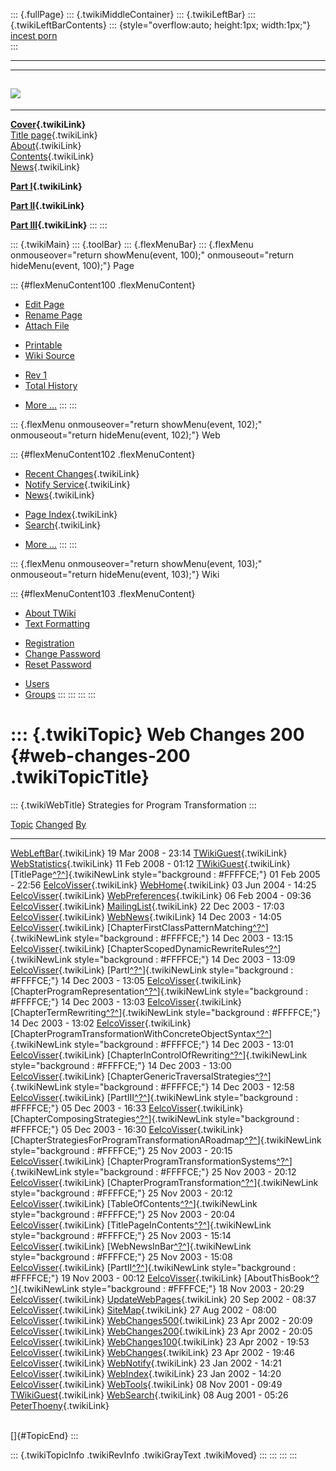 ::: {.fullPage}
::: {.twikiMiddleContainer}
::: {.twikiLeftBar}
::: {.twikiLeftBarContents}
::: {style="overflow:auto; height:1px; width:1px;"}
[incest porn](http://sexpace.net/)\
:::

------------------------------------------------------------------------

  -----------------------------------------------------------------------------
  [![](../pub/Stratego/StrategoLogo/StrategoLogoTextless-100px.png)](WebHome)
  -----------------------------------------------------------------------------

------------------------------------------------------------------------

**[Cover](WebHome){.twikiLink}**\
[Title page](TitlePage){.twikiLink}\
[About](AboutThisBook){.twikiLink}\
[Contents](TableOfContents){.twikiLink}\
[News](WebNews){.twikiLink}

**[Part I](PartI){.twikiLink}**

**[Part II](PartII){.twikiLink}**

**[Part III](PartIII){.twikiLink}**
:::
:::

::: {.twikiMain}
::: {.toolBar}
::: {.flexMenuBar}
::: {.flexMenu onmouseover="return showMenu(event, 100);" onmouseout="return hideMenu(event, 100);"}
Page

::: {#flexMenuContent100 .flexMenuContent}
-   [Edit
    Page](http://www.program-transformation.org/edit/Book/WebChanges200?t=1536829084)
-   [Rename
    Page](http://www.program-transformation.org/rename/Book/WebChanges200)
-   [Attach
    File](http://www.program-transformation.org/attach/Book/WebChanges200)

<!-- -->

-   [Printable](http://www.program-transformation.org/view/Book/WebChanges200?skin=print.pattern)
-   [Wiki
    Source](http://www.program-transformation.org/view/Book/WebChanges200?skin=text&raw=on&contenttype=text/plain)

<!-- -->

-   [Rev
    1](http://www.program-transformation.org/view/Book/WebChanges200?rev=1.1)
-   [Total
    History](http://www.program-transformation.org/rdiff/Book/WebChanges200)

<!-- -->

-   [More
    \...](http://www.program-transformation.org/oops/Book/WebChanges200?template=oopsmore&param1=1.1&param2=1.1)
:::
:::

::: {.flexMenu onmouseover="return showMenu(event, 102);" onmouseout="return hideMenu(event, 102);"}
Web

::: {#flexMenuContent102 .flexMenuContent}
-   [Recent Changes](WebChanges){.twikiLink}
-   [Notify Service](WebNotify){.twikiLink}
-   [News](WebNews){.twikiLink}

<!-- -->

-   [Page Index](WebIndex){.twikiLink}
-   [Search](WebSearch){.twikiLink}

<!-- -->

-   [More
    \...](http://www.program-transformation.org/oops/Book/WebChanges200?template=oopsmore&param1=1.1&param2=1.1)
:::
:::

::: {.flexMenu onmouseover="return showMenu(event, 103);" onmouseout="return hideMenu(event, 103);"}
Wiki

::: {#flexMenuContent103 .flexMenuContent}
-   [About
    TWiki](http://www.program-transformation.org/view/TWiki/WebHome)
-   [Text
    Formatting](http://www.program-transformation.org/view/TWiki/TextFormattingRules)

<!-- -->

-   [Registration](http://www.program-transformation.org/view/TWiki/TWikiRegistration)
-   [Change
    Password](http://www.program-transformation.org/view/TWiki/ChangePassword)
-   [Reset
    Password](http://www.program-transformation.org/view/TWiki/ResetPassword)

<!-- -->

-   [Users](http://www.program-transformation.org/view/Main/TWikiUsers)
-   [Groups](http://www.program-transformation.org/view/Main/TWikiGroups)
:::
:::
:::
:::

::: {.twikiTopic}
Web Changes 200 {#web-changes-200 .twikiTopicTitle}
===============

::: {.twikiWebTitle}
Strategies for Program Transformation
:::

  [Topic](http://www.program-transformation.org/Book/WebChanges200?sortcol=0&table=1&up=0#sorted_table "Sort by this column")                                                                                                                     [Changed](http://www.program-transformation.org/Book/WebChanges200?sortcol=1&table=1&up=0#sorted_table "Sort by this column")   [By](http://www.program-transformation.org/Book/WebChanges200?sortcol=2&table=1&up=0#sorted_table "Sort by this column")
  ----------------------------------------------------------------------------------------------------------------------------------------------------------------------------------------------------------------------------------------------- ------------------------------------------------------------------------------------------------------------------------------- --------------------------------------------------------------------------------------------------------------------------
  [WebLeftBar](../Main/WebLeftBar){.twikiLink}                                                                                                                                                                                                    19 Mar 2008 - 23:14                                                                                                             [TWikiGuest](../Main/TWikiGuest){.twikiLink}
  [WebStatistics](../Main/WebStatistics){.twikiLink}                                                                                                                                                                                              11 Feb 2008 - 01:12                                                                                                             [TWikiGuest](../Main/TWikiGuest){.twikiLink}
  [TitlePage[^?^](http://www.program-transformation.org/edit/Main/TitlePage?topicparent=Book.WebChanges200)]{.twikiNewLink style="background : #FFFFCE;"}                                                                                         01 Feb 2005 - 22:56                                                                                                             [EelcoVisser](../Main/EelcoVisser){.twikiLink}
  [WebHome](../Main/WebHome){.twikiLink}                                                                                                                                                                                                          03 Jun 2004 - 14:25                                                                                                             [EelcoVisser](../Main/EelcoVisser){.twikiLink}
  [WebPreferences](../Main/WebPreferences){.twikiLink}                                                                                                                                                                                            06 Feb 2004 - 09:36                                                                                                             [EelcoVisser](../Main/EelcoVisser){.twikiLink}
  [MailingList](../Main/MailingList){.twikiLink}                                                                                                                                                                                                  22 Dec 2003 - 17:03                                                                                                             [EelcoVisser](../Main/EelcoVisser){.twikiLink}
  [WebNews](../Main/WebNews){.twikiLink}                                                                                                                                                                                                          14 Dec 2003 - 14:05                                                                                                             [EelcoVisser](../Main/EelcoVisser){.twikiLink}
  [ChapterFirstClassPatternMatching[^?^](http://www.program-transformation.org/edit/Main/ChapterFirstClassPatternMatching?topicparent=Book.WebChanges200)]{.twikiNewLink style="background : #FFFFCE;"}                                           14 Dec 2003 - 13:15                                                                                                             [EelcoVisser](../Main/EelcoVisser){.twikiLink}
  [ChapterScopedDynamicRewriteRules[^?^](http://www.program-transformation.org/edit/Main/ChapterScopedDynamicRewriteRules?topicparent=Book.WebChanges200)]{.twikiNewLink style="background : #FFFFCE;"}                                           14 Dec 2003 - 13:09                                                                                                             [EelcoVisser](../Main/EelcoVisser){.twikiLink}
  [PartI[^?^](http://www.program-transformation.org/edit/Main/PartI?topicparent=Book.WebChanges200)]{.twikiNewLink style="background : #FFFFCE;"}                                                                                                 14 Dec 2003 - 13:05                                                                                                             [EelcoVisser](../Main/EelcoVisser){.twikiLink}
  [ChapterProgramRepresentation[^?^](http://www.program-transformation.org/edit/Main/ChapterProgramRepresentation?topicparent=Book.WebChanges200)]{.twikiNewLink style="background : #FFFFCE;"}                                                   14 Dec 2003 - 13:03                                                                                                             [EelcoVisser](../Main/EelcoVisser){.twikiLink}
  [ChapterTermRewriting[^?^](http://www.program-transformation.org/edit/Main/ChapterTermRewriting?topicparent=Book.WebChanges200)]{.twikiNewLink style="background : #FFFFCE;"}                                                                   14 Dec 2003 - 13:02                                                                                                             [EelcoVisser](../Main/EelcoVisser){.twikiLink}
  [ChapterProgramTransformationWithConcreteObjectSyntax[^?^](http://www.program-transformation.org/edit/Main/ChapterProgramTransformationWithConcreteObjectSyntax?topicparent=Book.WebChanges200)]{.twikiNewLink style="background : #FFFFCE;"}   14 Dec 2003 - 13:01                                                                                                             [EelcoVisser](../Main/EelcoVisser){.twikiLink}
  [ChapterInControlOfRewriting[^?^](http://www.program-transformation.org/edit/Main/ChapterInControlOfRewriting?topicparent=Book.WebChanges200)]{.twikiNewLink style="background : #FFFFCE;"}                                                     14 Dec 2003 - 13:00                                                                                                             [EelcoVisser](../Main/EelcoVisser){.twikiLink}
  [ChapterGenericTraversalStrategies[^?^](http://www.program-transformation.org/edit/Main/ChapterGenericTraversalStrategies?topicparent=Book.WebChanges200)]{.twikiNewLink style="background : #FFFFCE;"}                                         14 Dec 2003 - 12:58                                                                                                             [EelcoVisser](../Main/EelcoVisser){.twikiLink}
  [PartIII[^?^](http://www.program-transformation.org/edit/Main/PartIII?topicparent=Book.WebChanges200)]{.twikiNewLink style="background : #FFFFCE;"}                                                                                             05 Dec 2003 - 16:33                                                                                                             [EelcoVisser](../Main/EelcoVisser){.twikiLink}
  [ChapterComposingStrategies[^?^](http://www.program-transformation.org/edit/Main/ChapterComposingStrategies?topicparent=Book.WebChanges200)]{.twikiNewLink style="background : #FFFFCE;"}                                                       05 Dec 2003 - 16:30                                                                                                             [EelcoVisser](../Main/EelcoVisser){.twikiLink}
  [ChapterStrategiesForProgramTransformationARoadmap[^?^](http://www.program-transformation.org/edit/Main/ChapterStrategiesForProgramTransformationARoadmap?topicparent=Book.WebChanges200)]{.twikiNewLink style="background : #FFFFCE;"}         25 Nov 2003 - 20:15                                                                                                             [EelcoVisser](../Main/EelcoVisser){.twikiLink}
  [ChapterProgramTransformationSystems[^?^](http://www.program-transformation.org/edit/Main/ChapterProgramTransformationSystems?topicparent=Book.WebChanges200)]{.twikiNewLink style="background : #FFFFCE;"}                                     25 Nov 2003 - 20:12                                                                                                             [EelcoVisser](../Main/EelcoVisser){.twikiLink}
  [ChapterProgramTransformation[^?^](http://www.program-transformation.org/edit/Main/ChapterProgramTransformation?topicparent=Book.WebChanges200)]{.twikiNewLink style="background : #FFFFCE;"}                                                   25 Nov 2003 - 20:12                                                                                                             [EelcoVisser](../Main/EelcoVisser){.twikiLink}
  [TableOfContents[^?^](http://www.program-transformation.org/edit/Main/TableOfContents?topicparent=Book.WebChanges200)]{.twikiNewLink style="background : #FFFFCE;"}                                                                             25 Nov 2003 - 20:04                                                                                                             [EelcoVisser](../Main/EelcoVisser){.twikiLink}
  [TitlePageInContents[^?^](http://www.program-transformation.org/edit/Main/TitlePageInContents?topicparent=Book.WebChanges200)]{.twikiNewLink style="background : #FFFFCE;"}                                                                     25 Nov 2003 - 15:14                                                                                                             [EelcoVisser](../Main/EelcoVisser){.twikiLink}
  [WebNewsInBar[^?^](http://www.program-transformation.org/edit/Main/WebNewsInBar?topicparent=Book.WebChanges200)]{.twikiNewLink style="background : #FFFFCE;"}                                                                                   25 Nov 2003 - 15:08                                                                                                             [EelcoVisser](../Main/EelcoVisser){.twikiLink}
  [PartII[^?^](http://www.program-transformation.org/edit/Main/PartII?topicparent=Book.WebChanges200)]{.twikiNewLink style="background : #FFFFCE;"}                                                                                               19 Nov 2003 - 00:12                                                                                                             [EelcoVisser](../Main/EelcoVisser){.twikiLink}
  [AboutThisBook[^?^](http://www.program-transformation.org/edit/Main/AboutThisBook?topicparent=Book.WebChanges200)]{.twikiNewLink style="background : #FFFFCE;"}                                                                                 18 Nov 2003 - 20:29                                                                                                             [EelcoVisser](../Main/EelcoVisser){.twikiLink}
  [UpdateWebPages](../Main/UpdateWebPages){.twikiLink}                                                                                                                                                                                            20 Sep 2002 - 08:37                                                                                                             [EelcoVisser](../Main/EelcoVisser){.twikiLink}
  [SiteMap](../Main/SiteMap){.twikiLink}                                                                                                                                                                                                          27 Aug 2002 - 08:00                                                                                                             [EelcoVisser](../Main/EelcoVisser){.twikiLink}
  [WebChanges500](../Main/WebChanges500){.twikiLink}                                                                                                                                                                                              23 Apr 2002 - 20:09                                                                                                             [EelcoVisser](../Main/EelcoVisser){.twikiLink}
  [WebChanges200](../Main/WebChanges200){.twikiLink}                                                                                                                                                                                              23 Apr 2002 - 20:05                                                                                                             [EelcoVisser](../Main/EelcoVisser){.twikiLink}
  [WebChanges100](../Main/WebChanges100){.twikiLink}                                                                                                                                                                                              23 Apr 2002 - 19:53                                                                                                             [EelcoVisser](../Main/EelcoVisser){.twikiLink}
  [WebChanges](../Main/WebChanges){.twikiLink}                                                                                                                                                                                                    23 Apr 2002 - 19:46                                                                                                             [EelcoVisser](../Main/EelcoVisser){.twikiLink}
  [WebNotify](../Main/WebNotify){.twikiLink}                                                                                                                                                                                                      23 Jan 2002 - 14:21                                                                                                             [EelcoVisser](../Main/EelcoVisser){.twikiLink}
  [WebIndex](../Main/WebIndex){.twikiLink}                                                                                                                                                                                                        23 Jan 2002 - 14:20                                                                                                             [EelcoVisser](../Main/EelcoVisser){.twikiLink}
  [WebTools](../Main/WebTools){.twikiLink}                                                                                                                                                                                                        08 Nov 2001 - 09:49                                                                                                             [TWikiGuest](../Main/TWikiGuest){.twikiLink}
  [WebSearch](../Main/WebSearch){.twikiLink}                                                                                                                                                                                                      08 Aug 2001 - 05:26                                                                                                             [PeterThoeny](../Main/PeterThoeny){.twikiLink}

\
[]{#TopicEnd}
:::

::: {.twikiTopicInfo .twikiRevInfo .twikiGrayText .twikiMoved}
:::
:::
:::
:::
